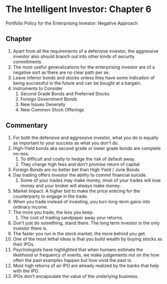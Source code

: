 # The Intelligent Investor: Chapter 6
Portfolio Policy for the Enterprising Investor: Negative Approach

## Chapter
1. Apart from all the requirements of a defensive investor, the aggressive investor also should branch out into other kinds of security commitments. 
2. The most useful generalizations for the enterprising investor are of a negative sort as there are no clear path per se.  
3. Leave inferior bonds and stocks unless they have some indication of being successful in the future and can be bought at a bargain. 
4. Instruments to Consider
   1. Second Grade Bonds and Preferred Stocks
   2. Foreign Government Bonds
   3. New Issues Generally
   4. New Common-Stock Offerings

## Commentary
1. For both the defensive and aggressive investor, what you do is equally as important to your success as what you don't do.
2. High-Yield bonds aka second grade or lower grade bonds are complete no-nos.
   1. To difficult and costly to hedge the risk of default away.
   2. They charge high fees and don't promise return of capital
3. Foreign Bonds are no better bet than High Yield / Junk Bonds
4. Day trading offers investor the ability to commit financial suicide.
   1. Some of your trades may make money, most of your trades will lose money and your broker will always make money.
5. Market Impact: A higher bid to make the price enticing for the counterparty to engage in the trade.
6. When you trade instead of investing, you turn long-term gains into ordinary income.
7. The more you trade, the less you keep.
   1. The cost of trading sandpaper away your returns.
8. Don't just do something, stand there. The long term investor is the only investor there is. 
9. The faster you run in the stock market, the more behind you get.
10. One of the most lethal ideas is that you build wealth by buying stocks as their IPOs.
11. Psychologists have highlighted that when humans estimate the likelihood or frequency of events, we make judgements not on the how often the past examples happen but how vivid the past is. 
12. Most high returns of an IPO are already realized by the banks that help with the IPO.
13. IPOs don't encapsulate the value of the underlying business.